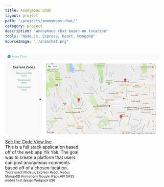```yaml
---
title: Anonymous Chat
layout: project
path: "/projects/anonymous-chat/"
category: project
description: "anonymous chat based on location"
tools: "Node.js, Express, React, MongoDB"
sourceImage: "./anonchat.png"
---
```


<div class="projects-container">
  <img  src="./anonchat.png" alt="Early Printing Press">
  
  <div class="project-info" style="width:50%;">
    <div class="project-links">
      <a class="project-links__link" target="_blank" href="https://github.com/rachelumunoz/anon-chat"> 
        See the Code
      </a>
      <a class="project-links__link" target="_blank" href="https://the-anon-chat.herokuapp.com/">
        View live 
      </a>
    </div>  
    <div> This is a full stack application based off of the web app Yik Yak. The goal was to create a platform that users can post anonymous comments based off of a chosen location.
    </div>
    <div style="font-size:75%;">
      Tools used:
      Node.js, Express
      React, Redux 
      MongoDB
      Animations
      Google Maps API
      SASS
      mobile first design
      Webpack
      ES6
    </div>
  </div>
</div>
